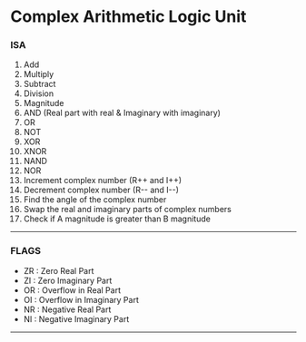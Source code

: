 # Complex Arithmetic Logic Unit
### ISA
1. Add  
2. Multiply  
3. Subtract 
4. Division  
5. Magnitude  
6. AND (Real part with real & Imaginary with imaginary)  
7. OR  
8. NOT  
9. XOR  
10. XNOR  
11. NAND  
12. NOR  
13. Increment complex number (R++ and I++)  
14. Decrement complex number (R-- and I--)  
15. Find the angle of the complex number  
16. Swap the real and imaginary parts of complex numbers  
17. Check if A magnitude is greater than B magnitude  
---

### FLAGS

- ZR : Zero Real Part  
- ZI : Zero Imaginary Part  
- OR : Overflow in Real Part  
- OI : Overflow in Imaginary Part  
- NR : Negative Real Part  
- NI : Negative Imaginary Part  

---------------------------------


